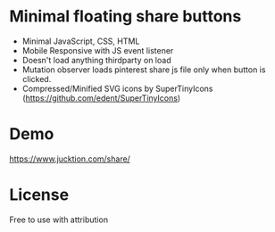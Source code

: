 Minimal floating share buttons
======

- Minimal JavaScript, CSS, HTML
- Mobile Responsive with JS event listener
- Doesn't load anything thirdparty on load
- Mutation observer loads pinterest share js file only when button is clicked.
- Compressed/Minified SVG icons by SuperTinyIcons (https://github.com/edent/SuperTinyIcons)


Demo
======
https://www.jucktion.com/share/

License
======
Free to use with attribution